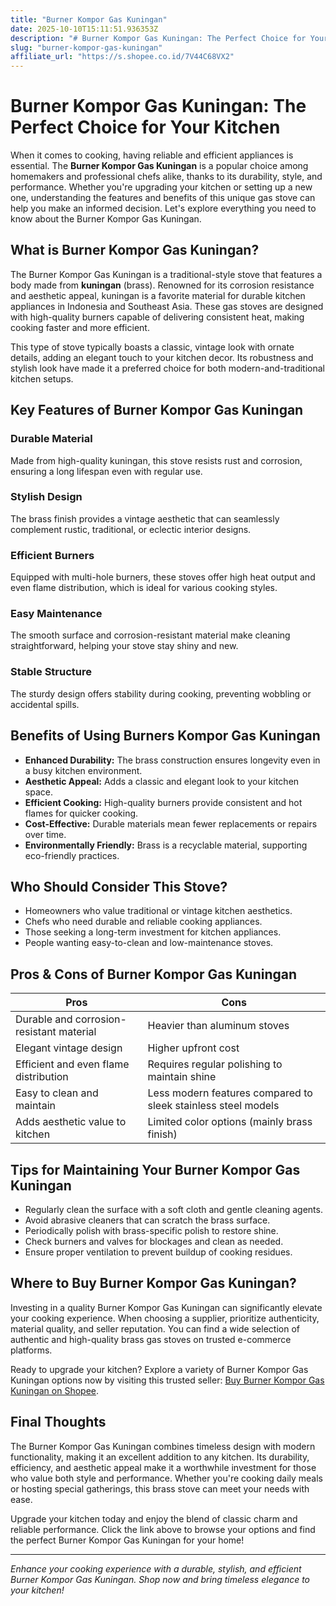 ```yaml
---
title: "Burner Kompor Gas Kuningan"
date: 2025-10-10T15:11:51.936353Z
description: "# Burner Kompor Gas Kuningan: The Perfect Choice for Your Kitchen..."
slug: "burner-kompor-gas-kuningan"
affiliate_url: "https://s.shopee.co.id/7V44C68VX2"
---
```

# Burner Kompor Gas Kuningan: The Perfect Choice for Your Kitchen

When it comes to cooking, having reliable and efficient appliances is essential. The **Burner Kompor Gas Kuningan** is a popular choice among homemakers and professional chefs alike, thanks to its durability, style, and performance. Whether you're upgrading your kitchen or setting up a new one, understanding the features and benefits of this unique gas stove can help you make an informed decision. Let's explore everything you need to know about the Burner Kompor Gas Kuningan.

## What is Burner Kompor Gas Kuningan?

The Burner Kompor Gas Kuningan is a traditional-style stove that features a body made from **kuningan** (brass). Renowned for its corrosion resistance and aesthetic appeal, kuningan is a favorite material for durable kitchen appliances in Indonesia and Southeast Asia. These gas stoves are designed with high-quality burners capable of delivering consistent heat, making cooking faster and more efficient.

This type of stove typically boasts a classic, vintage look with ornate details, adding an elegant touch to your kitchen decor. Its robustness and stylish look have made it a preferred choice for both modern-and-traditional kitchen setups.

## Key Features of Burner Kompor Gas Kuningan

### Durable Material

Made from high-quality kuningan, this stove resists rust and corrosion, ensuring a long lifespan even with regular use.

### Stylish Design

The brass finish provides a vintage aesthetic that can seamlessly complement rustic, traditional, or eclectic interior designs.

### Efficient Burners

Equipped with multi-hole burners, these stoves offer high heat output and even flame distribution, which is ideal for various cooking styles.

### Easy Maintenance

The smooth surface and corrosion-resistant material make cleaning straightforward, helping your stove stay shiny and new.

### Stable Structure

The sturdy design offers stability during cooking, preventing wobbling or accidental spills.

## Benefits of Using Burners Kompor Gas Kuningan

- **Enhanced Durability:** The brass construction ensures longevity even in a busy kitchen environment.
- **Aesthetic Appeal:** Adds a classic and elegant look to your kitchen space.
- **Efficient Cooking:** High-quality burners provide consistent and hot flames for quicker cooking.
- **Cost-Effective:** Durable materials mean fewer replacements or repairs over time.
- **Environmentally Friendly:** Brass is a recyclable material, supporting eco-friendly practices.

## Who Should Consider This Stove?

- Homeowners who value traditional or vintage kitchen aesthetics.
- Chefs who need durable and reliable cooking appliances.
- Those seeking a long-term investment for kitchen appliances.
- People wanting easy-to-clean and low-maintenance stoves.

## Pros & Cons of Burner Kompor Gas Kuningan

| Pros                                       | Cons                                    |
|--------------------------------------------|-----------------------------------------|
| Durable and corrosion-resistant material | Heavier than aluminum stoves          |
| Elegant vintage design                   | Higher upfront cost                  |
| Efficient and even flame distribution     | Requires regular polishing to maintain shine |
| Easy to clean and maintain              | Less modern features compared to sleek stainless steel models |
| Adds aesthetic value to kitchen            | Limited color options (mainly brass finish) |

## Tips for Maintaining Your Burner Kompor Gas Kuningan

- Regularly clean the surface with a soft cloth and gentle cleaning agents.
- Avoid abrasive cleaners that can scratch the brass surface.
- Periodically polish with brass-specific polish to restore shine.
- Check burners and valves for blockages and clean as needed.
- Ensure proper ventilation to prevent buildup of cooking residues.

## Where to Buy Burner Kompor Gas Kuningan?

Investing in a quality Burner Kompor Gas Kuningan can significantly elevate your cooking experience. When choosing a supplier, prioritize authenticity, material quality, and seller reputation. You can find a wide selection of authentic and high-quality brass gas stoves on trusted e-commerce platforms.

Ready to upgrade your kitchen? Explore a variety of Burner Kompor Gas Kuningan options now by visiting this trusted seller: [Buy Burner Kompor Gas Kuningan on Shopee](https://s.shopee.co.id/7V44C68VX2).

## Final Thoughts

The Burner Kompor Gas Kuningan combines timeless design with modern functionality, making it an excellent addition to any kitchen. Its durability, efficiency, and aesthetic appeal make it a worthwhile investment for those who value both style and performance. Whether you're cooking daily meals or hosting special gatherings, this brass stove can meet your needs with ease.

Upgrade your kitchen today and enjoy the blend of classic charm and reliable performance. Click the link above to browse your options and find the perfect Burner Kompor Gas Kuningan for your home!

---

*Enhance your cooking experience with a durable, stylish, and efficient Burner Kompor Gas Kuningan. Shop now and bring timeless elegance to your kitchen!*